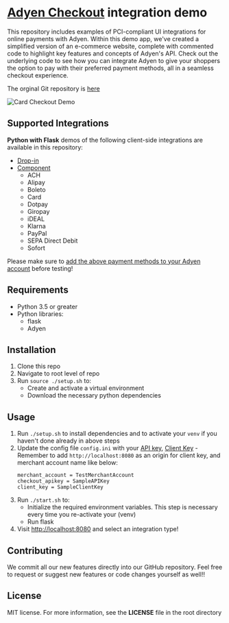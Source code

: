 # [Adyen Checkout](https://docs.adyen.com/checkout) integration demo

This repository includes examples of PCI-compliant UI integrations for online payments with Adyen. Within this demo app, we've created a simplified version of an e-commerce website, complete with commented code to highlight key features and concepts of Adyen's API. Check out the underlying code to see how you can integrate Adyen to give your shoppers the option to pay with their preferred payment methods, all in a seamless checkout experience.

The orginal Git repository is [here]( https://github.com/adyen-examples/adyen-python-online-payments )

![Card Checkout Demo](app/static/img/cardcheckout.gif)

## Supported Integrations

**Python with Flask** demos of the following client-side integrations are available in this repository:

- [Drop-in](https://docs.adyen.com/checkout/drop-in-web)
- [Component](https://docs.adyen.com/checkout/components-web)
  - ACH
  - Alipay
  - Boleto
  - Card
  - Dotpay
  - Giropay
  - iDEAL
  - Klarna
  - PayPal
  - SEPA Direct Debit
  - Sofort

Please make sure to [add the above payment methods to your Adyen account](https://docs.adyen.com/payment-methods#add-payment-methods-to-your-account) before testing!

## Requirements

- Python 3.5 or greater
- Python libraries:
  - flask
  - Adyen

## Installation

1. Clone this repo
2. Navigate to root level of repo
3. Run `source ./setup.sh` to:
   - Create and activate a virtual environment
   - Download the necessary python dependencies

## Usage

1. Run `./setup.sh` to install dependencies and to activate your `venv` if you haven't done already in above steps
2. Update the config file `config.ini` with your [API key](https://docs.adyen.com/user-management/how-to-get-the-api-key), [Client Key](https://docs.adyen.com/user-management/client-side-authentication) - Remember to add `http://localhost:8080` as an origin for client key, and merchant account name like below:
   ```
   merchant_account = TestMerchantAccount
   checkout_apikey = SampleAPIKey
   client_key = SampleClientKey
   ```
3. Run `./start.sh` to:
   - Initialize the required environment variables. This step is necessary every time you re-activate your (venv)
   - Run flask
4. Visit [http://localhost:8080](http://localhost:8080) and select an integration type!

## Contributing

We commit all our new features directly into our GitHub repository. Feel free to request or suggest new features or code changes yourself as well!!

## License

MIT license. For more information, see the **LICENSE** file in the root directory
